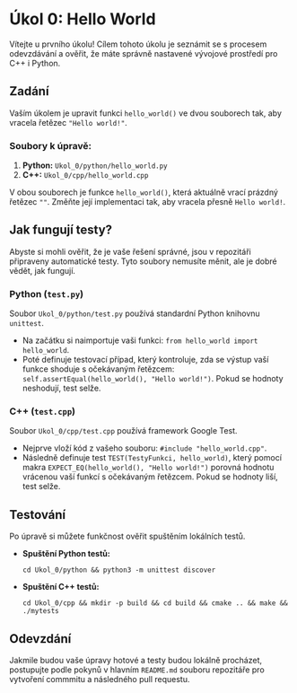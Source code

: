 # Úkol 0: Hello World

Vítejte u prvního úkolu! Cílem tohoto úkolu je seznámit se s procesem odevzdávání a ověřit, že máte správně nastavené vývojové prostředí pro C++ i Python.

## Zadání

Vaším úkolem je upravit funkci `hello_world()` ve dvou souborech tak, aby vracela řetězec `"Hello world!"`.

### Soubory k úpravě:

1.  **Python:** `Ukol_0/python/hello_world.py`
2.  **C++:** `Ukol_0/cpp/hello_world.cpp`

V obou souborech je funkce `hello_world()`, která aktuálně vrací prázdný řetězec `""`. Změňte její implementaci tak, aby vracela přesně `Hello world!`.

## Jak fungují testy?

Abyste si mohli ověřit, že je vaše řešení správné, jsou v repozitáři připraveny automatické testy. Tyto soubory nemusíte měnit, ale je dobré vědět, jak fungují.

### Python (`test.py`)
Soubor `Ukol_0/python/test.py` používá standardní Python knihovnu `unittest`.
* Na začátku si naimportuje vaši funkci: `from hello_world import hello_world`.
* Poté definuje testovací případ, který kontroluje, zda se výstup vaší funkce shoduje s očekávaným řetězcem: `self.assertEqual(hello_world(), "Hello world!")`. Pokud se hodnoty neshodují, test selže.

### C++ (`test.cpp`)
Soubor `Ukol_0/cpp/test.cpp` používá framework Google Test.
* Nejprve vloží kód z vašeho souboru: `#include "hello_world.cpp"`.
* Následně definuje test `TEST(TestyFunkci, hello_world)`, který pomocí makra `EXPECT_EQ(hello_world(), "Hello world!")` porovná hodnotu vrácenou vaší funkcí s očekávaným řetězcem. Pokud se hodnoty liší, test selže.

## Testování

Po úpravě si můžete funkčnost ověřit spuštěním lokálních testů.

* **Spuštění Python testů:**
    ```shell
    cd Ukol_0/python && python3 -m unittest discover
    ```
* **Spuštění C++ testů:**
    ```shell
    cd Ukol_0/cpp && mkdir -p build && cd build && cmake .. && make && ./mytests
    ```

## Odevzdání

Jakmile budou vaše úpravy hotové a testy budou lokálně procházet, postupujte podle pokynů v hlavním `README.md` souboru repozitáře pro vytvoření commmitu a následného pull requestu.